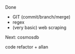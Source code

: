 Done
- GIT (commit/branch/merge)
- regex
- (very basic) web scraping

Next:
cosmosdb

code refactor + allan

